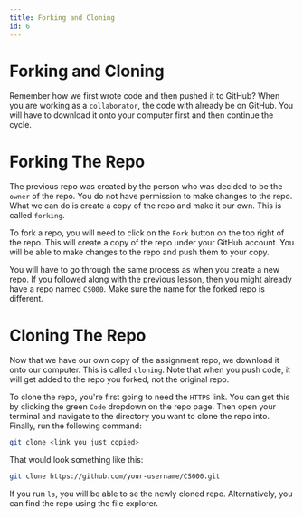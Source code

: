```yaml
---
title: Forking and Cloning
id: 6
---
```


# Forking and Cloning

Remember how we first wrote code and then pushed it to GitHub? When you are working as a `collaborator`, the code with already be on GitHub. You will have to download it onto your computer first and then continue the cycle.

# Forking The Repo

The previous repo was created by the person who was decided to be the `owner` of the repo. You do not have permission to make changes to the repo. What we can do is create a copy of the repo and make it our own. This is called `forking`.

To fork a repo, you will need to click on the `Fork` button on the top right of the repo. This will create a copy of the repo under your GitHub account. You will be able to make changes to the repo and push them to your copy.

You will have to go through the same process as when you create a new repo. If you followed along with the previous lesson, then you might already have a repo named `CS000`. Make sure the name for the forked repo is different.

# Cloning The Repo

Now that we have our own copy of the assignment repo, we download it onto our computer. This is called `cloning`.
Note that when you push code, it will get added to the repo you forked, not the original repo.

To clone the repo, you're first going to need the `HTTPS` link. You can get this by clicking the green `Code` dropdown on the repo page. Then open your terminal and navigate to the directory you want to clone the repo into. Finally, run the following command:

```bash
git clone <link you just copied>
```

That would look something like this:

```bash
git clone https://github.com/your-username/CS000.git
```

If you run `ls`, you will be able to se the newly cloned repo. Alternatively, you can find the repo using the file explorer.
